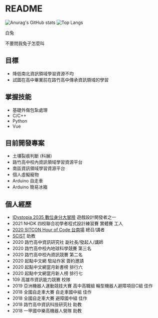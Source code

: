 # README

![Anurag's GitHub stats](https://github-readme-stats.vercel.app/api?username=Rukiren&layout=compact&theme=vue-dark)
![Top Langs](https://github-readme-stats.vercel.app/api/top-langs/?username=Rukiren&layout=compact&theme=vue-dark)

白兔  

不要問我兔子怎麼叫   

## 目標
- 降低南北資訊領域學習資源不均
- 試圖在高中畢業前在路竹高中傳承資訊領域的學習

## 掌握技能
- 基礎外傷包紮處理
- C/C++
- Python
- Vue 

## 目前開發專案
- 土壤裂痕判斷 (科展)
- 路竹高中校內資訊領域學習資源平台
- 南區資訊領域學習資源平台
- 個人虛擬寵物
- Arduino 自走車
- Arduino 簡易冰箱

## 個人經歷  
- [IDystopia 2035 數位身分大冒險](https://g0v.hackmd.io/@qsl-tuBOSqqgZqsmYAFtzA/ryS4ob4WP/https%3A%2F%2Fg0v.hackmd.io%2FW4pZelEoTDyuYWiQBndr6Q) 遊戲設計開發者之一
- 2021 NHDK 四校聯合初學者程式設計練習賽 實體賽 工人
- [2020 SITCON Hour of Code 台南場](https://flic.kr/s/aHsmTkAPFt) 總召/講者
- [SCIST](https://scist.org/) 助教
- 2020 路竹高中資訊研究社 副社長/發起人/講師
- 2020 路竹高中校內地球科學競賽 第三名
- 2020 路竹高中校內資訊競賽 第二名
- 2020 起點中文網 駐站作家 簽約邀請
- 2020 起點中文網當月新書榜 排行六
- 2020 起點中文網當月新人榜 排行七
- 109 高雄市資訊能力競賽 校隊
- 2019 亞洲機器人運動競技大賽 高中高職組 輪型機器人避障項目C組 佳作
- 2018 全國自走車大賽 自走車國中組 佳作
- 2018 全國自走車大賽 避障國中組 佳作
- 2018 路竹高中資訊科技研究社 助教
- 2018 一甲國中樂高機器人營隊 助教
